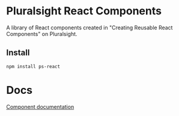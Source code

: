 # Pluralsight React Components

A library of React components created in "Creating Reusable React Components" on Pluralsight.

## Install
```
npm install ps-react
```

# Docs
[Component documentation](http://coryhouse.github.io/ps-react)
